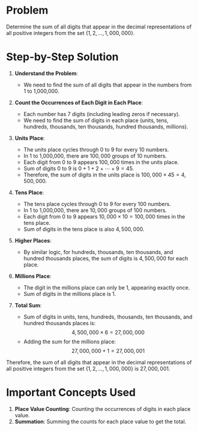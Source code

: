 # Problem
Determine the sum of all digits that appear in the decimal representations of all positive integers from the set $\{1, 2, \ldots, 1,000,000\}$.

# Step-by-Step Solution

1. **Understand the Problem**:
    - We need to find the sum of all digits that appear in the numbers from 1 to 1,000,000.

2. **Count the Occurrences of Each Digit in Each Place**:
    - Each number has 7 digits (including leading zeros if necessary).
    - We need to find the sum of digits in each place (units, tens, hundreds, thousands, ten thousands, hundred thousands, millions).

3. **Units Place**:
    - The units place cycles through 0 to 9 for every 10 numbers.
    - In 1 to 1,000,000, there are $100,000$ groups of 10 numbers.
    - Each digit from 0 to 9 appears $100,000$ times in the units place.
    - Sum of digits 0 to 9 is $0 + 1 + 2 + \cdots + 9 = 45$.
    - Therefore, the sum of digits in the units place is $100,000 \times 45 = 4,500,000$.

4. **Tens Place**:
    - The tens place cycles through 0 to 9 for every 100 numbers.
    - In 1 to 1,000,000, there are $10,000$ groups of 100 numbers.
    - Each digit from 0 to 9 appears $10,000 \times 10 = 100,000$ times in the tens place.
    - Sum of digits in the tens place is also $4,500,000$.

5. **Higher Places**:
    - By similar logic, for hundreds, thousands, ten thousands, and hundred thousands places, the sum of digits is $4,500,000$ for each place.

6. **Millions Place**:
    - The digit in the millions place can only be 1, appearing exactly once.
    - Sum of digits in the millions place is $1$.

7. **Total Sum**:
    - Sum of digits in units, tens, hundreds, thousands, ten thousands, and hundred thousands places is:
    $$
    4,500,000 \times 6 = 27,000,000
    $$
    - Adding the sum for the millions place:
    $$
    27,000,000 + 1 = 27,000,001
    $$

Therefore, the sum of all digits that appear in the decimal representations of all positive integers from the set $\{1, 2, \ldots, 1,000,000\}$ is $27,000,001$.

# Important Concepts Used
1. **Place Value Counting**: Counting the occurrences of digits in each place value.
2. **Summation**: Summing the counts for each place value to get the total.
